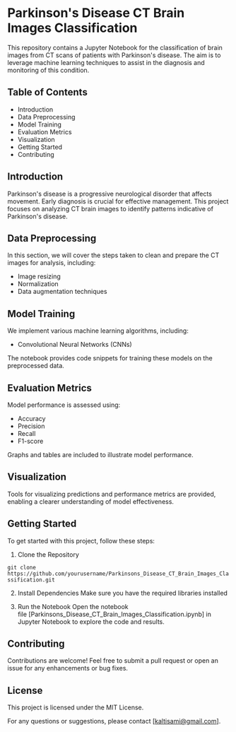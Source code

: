 Parkinson's Disease CT Brain Images Classification
==================================================

This repository contains a Jupyter Notebook for the classification of brain images from CT scans of patients with Parkinson's disease. The aim is to leverage machine learning techniques to assist in the diagnosis and monitoring of this condition.

Table of Contents
-----------------

-   Introduction
-   Data Preprocessing
-   Model Training
-   Evaluation Metrics
-   Visualization
-   Getting Started
-   Contributing

Introduction
------------

Parkinson's disease is a progressive neurological disorder that affects movement. Early diagnosis is crucial for effective management. This project focuses on analyzing CT brain images to identify patterns indicative of Parkinson's disease.

Data Preprocessing
------------------

In this section, we will cover the steps taken to clean and prepare the CT images for analysis, including:

-   Image resizing
-   Normalization
-   Data augmentation techniques

Model Training
--------------

We implement various machine learning algorithms, including:

-   Convolutional Neural Networks (CNNs)

The notebook provides code snippets for training these models on the preprocessed data.

Evaluation Metrics
------------------

Model performance is assessed using:

-   Accuracy
-   Precision
-   Recall
-   F1-score

Graphs and tables are included to illustrate model performance.

Visualization
-------------

Tools for visualizing predictions and performance metrics are provided, enabling a clearer understanding of model effectiveness.

Getting Started
---------------

To get started with this project, follow these steps:

1.  Clone the Repository

`git clone https://github.com/yourusername/Parkinsons_Disease_CT_Brain_Images_Classification.git`

2.  Install Dependencies Make sure you have the required libraries installed


3.  Run the Notebook Open the notebook file [Parkinsons_Disease_CT_Brain_Images_Classification.ipynb] in Jupyter Notebook to explore the code and results.

Contributing
------------

Contributions are welcome! Feel free to submit a pull request or open an issue for any enhancements or bug fixes.

License
-------

This project is licensed under the MIT License.

For any questions or suggestions, please contact [<kaltisami@gmail.com>].
